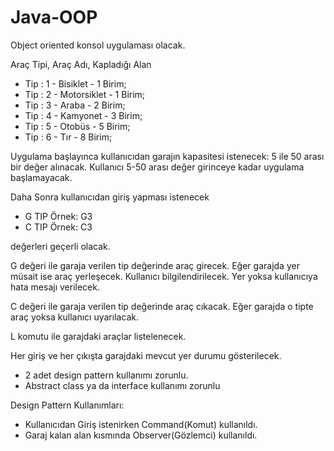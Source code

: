 # Java-OOP
 
Object oriented konsol uygulaması olacak.

Araç Tipi, Araç Adı, Kapladığı Alan
- Tip : 1 - Bisiklet  - 1 Birim;
- Tip : 2 - Motorsiklet - 1 Birim;
- Tip : 3 - Araba - 2 Birim;
- Tip : 4 - Kamyonet - 3 Birim;
- Tip : 5 - Otobüs - 5 Birim;
- Tip : 6 - Tır -  8 Birim;	

Uygulama başlayınca kullanıcıdan garajın kapasitesi istenecek: 5 ile 50 arası bir değer alınacak. Kullanıcı 5-50 arası değer girinceye kadar uygulama başlamayacak.

Daha Sonra kullanıcıdan giriş yapması istenecek
- G TIP Örnek: G3
- C TIP Örnek: C3

değerleri geçerli olacak.

G değeri ile garaja verilen tip değerinde araç girecek. Eğer garajda yer müsait ise araç yerleşecek. Kullanıcı bilgilendirilecek. Yer yoksa kullanıcıya hata mesajı verilecek.

C değeri ile garaja verilen tip değerinde araç cıkacak. Eğer garajda o tipte araç yoksa kullanıcı uyarılacak.

L komutu ile garajdaki araçlar listelenecek.

Her giriş ve her çıkışta garajdaki mevcut yer durumu gösterilecek.

- 2 adet design pattern kullanımı zorunlu.
- Abstract class ya da interface kullanımı zorunlu

Design Pattern Kullanımları:
- Kullanıcıdan Giriş istenirken Command(Komut) kullanıldı.
- Garaj kalan alan kısmında Observer(Gözlemci) kullanıldı.
